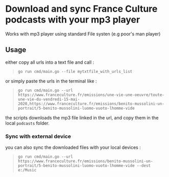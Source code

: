 # Download and sync France Culture podcasts with your mp3 player
Works with mp3 player using standard File systen (e.g poor's man player)


## Usage

either copy all urls into a text file and call :

> `go run cmd/main.go --file mytxtfile_with_urls_list`

or simply paste the urls in the terminal like :

>`go run cmd/main.go --url https://www.franceculture.fr/emissions/une-vie-une-oeuvre/toute-une-vie-du-vendredi-15-mai-2020,https://www.franceculture.fr/emissions/benito-mussolini-un-portrait/5-benito-mussolini-luomo-vuoto-lhomme-vide`

the scripts downloads the mp3 file linked in the url, and copy them in the local `podcasts` folder.

### Sync with external device
you can also sync the downloaded files with your local devices :

>`go run cmd/main.go --url https://www.franceculture.fr/emissions/benito-mussolini-un-portrait/5-benito-mussolini-luomo-vuoto-lhomme-vide --dest e:/Music`